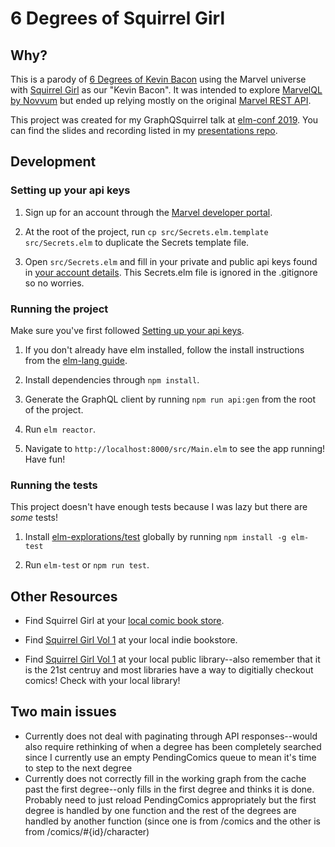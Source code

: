 # 6 Degrees of Squirrel Girl

## Why?

This is a parody of [6 Degrees of Kevin Bacon](https://en.wikipedia.org/wiki/Six_Degrees_of_Kevin_Bacon) using the Marvel universe with [Squirrel Girl](https://en.wikipedia.org/wiki/Squirrel_Girl) as our "Kevin Bacon". It was intended to explore [MarvelQL by Novvum](https://github.com/Novvum/MarvelQL) but ended up relying mostly on the original [Marvel REST API](https://developer.marvel.com/).

This project was created for my GraphQSquirrel talk at [elm-conf 2019](https://2019.elm-conf.com/speakers/katie-hughes/). You can find the slides and recording listed in my [presentations repo](https://github.com/glitteringkatie/presentations/blob/master/README.md).

## Development

### Setting up your api keys

1. Sign up for an account through the [Marvel developer portal](https://developer.marvel.com).

1. At the root of the project, run `cp src/Secrets.elm.template src/Secrets.elm` to duplicate the Secrets template file.

1. Open `src/Secrets.elm` and fill in your private and public api keys found in [your account details](https://developer.marvel.com/account). This Secrets.elm file is ignored in the .gitignore so no worries.

### Running the project

Make sure you've first followed [Setting up your api keys](#setting-up-your-api-keys).

1. If you don't already have elm installed, follow the install instructions from the [elm-lang guide](https://guide.elm-lang.org/install.html).

1. Install dependencies through `npm install`.

1. Generate the GraphQL client by running `npm run api:gen` from the root of the project.

1. Run `elm reactor`.

1. Navigate to `http://localhost:8000/src/Main.elm` to see the app running! Have fun!

### Running the tests

This project doesn't have enough tests because I was lazy but there are _some_ tests!

1. Install [elm-explorations/test](https://github.com/elm-explorations/test) globally by running `npm install -g elm-test`

2. Run `elm-test` or `npm run test`.

## Other Resources

- Find Squirrel Girl at your [local comic book store](https://www.comicshoplocator.com/).

- Find [Squirrel Girl Vol 1](https://www.indiebound.org/book/9780785197027) at your local indie bookstore.

- Find [Squirrel Girl Vol 1](https://www.worldcat.org/title/unbeatable-squirrel-girl-vol-01-squirrel-power) at your local public library--also remember that it is the 21st centruy and most libraries have a way to digitially checkout comics! Check with your local library!

## Two main issues
- Currently does not deal with paginating through API responses--would also require rethinking of when a degree has been completely searched since I currently use an empty PendingComics queue to mean it's time to step to the next degree
- Currently does not correctly fill in the working graph from the cache past the first degree--only fills in the first degree and thinks it is done. Probably need to just reload PendingComics appropriately but the first degree is handled by one function and the rest of the degrees are handled by another function (since one is from /comics and the other is from /comics/#{id}/character)
